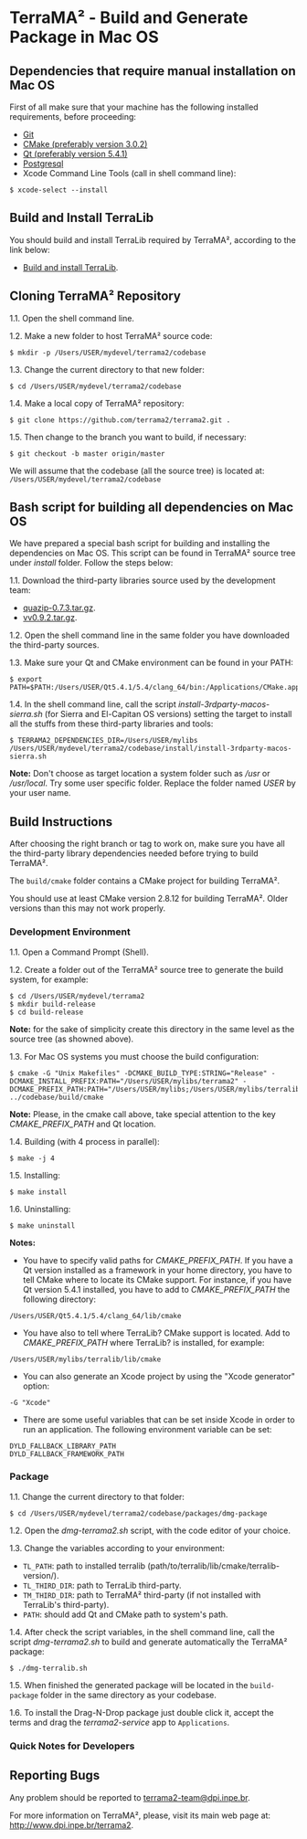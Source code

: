 # TerraMA² - Build and Generate Package in Mac OS

## Dependencies that require manual installation on Mac OS

First of all make sure that your machine has the following installed requirements, before proceeding:
* [Git](https://git-scm.com/downloads)
* [CMake (preferably version 3.0.2)](https://cmake.org/download/)
* [Qt (preferably version 5.4.1)](https://download.qt.io/archive/qt/)
* [Postgresql](https://postgresapp.com)
* Xcode Command Line Tools (call in shell command line):
```
$ xcode-select --install
```


## Build and Install TerraLib

You should build and install TerraLib required by TerraMA², according to the link below:
 - [Build and install TerraLib](http://www.dpi.inpe.br/terralib5/wiki/doku.php?id=wiki:documentation:devguide#downloading_the_source_code_and_building_instructions).

## Cloning TerraMA² Repository

1.1. Open the shell command line.

1.2. Make a new folder to host TerraMA² source code:
```
$ mkdir -p /Users/USER/mydevel/terrama2/codebase
```

1.3. Change the current directory to that new folder:
```
$ cd /Users/USER/mydevel/terrama2/codebase
```

1.4. Make a local copy of TerraMA² repository:
```
$ git clone https://github.com/terrama2/terrama2.git .
```

1.5. Then change to the branch you want to build, if necessary:
```
$ git checkout -b master origin/master
```

We will assume that the codebase (all the source tree) is located at: `/Users/USER/mydevel/terrama2/codebase`

## Bash script for building all dependencies on Mac OS

We have prepared a special bash script for building and installing the dependencies on Mac OS. This script can be found in TerraMA² source tree under *install* folder. Follow the steps below:

1.1. Download the third-party libraries source used by the development team:
  - [quazip-0.7.3.tar.gz](https://sourceforge.net/projects/quazip/files/latest/download).
  - [vv0.9.2.tar.gz](https://github.com/kisli/vmime/archive/v0.9.2.tar.gz).
  
1.2. Open the shell command line in the same folder you have downloaded the third-party sources.

1.3. Make sure your Qt and CMake environment can be found in your PATH:
```
$ export PATH=$PATH:/Users/USER/Qt5.4.1/5.4/clang_64/bin:/Applications/CMake.app/Contents/bin
```

1.4. In the shell command line, call the script *install-3rdparty-macos-sierra.sh* (for Sierra and El-Capitan OS versions) setting the target to install all the stuffs from these third-party libraries and tools:
```
$ TERRAMA2_DEPENDENCIES_DIR=/Users/USER/mylibs  /Users/USER/mydevel/terrama2/codebase/install/install-3rdparty-macos-sierra.sh 
```

**Note:** Don't choose as target location a system folder such as */usr* or */usr/local*. Try some user specific folder. Replace the folder named *USER* by your user name.

## Build Instructions

After choosing the right branch or tag to work on, make sure you have all the third-party library dependencies needed before trying to build TerraMA².

The `build/cmake` folder contains a CMake project for building TerraMA².

You should use at least CMake version 2.8.12 for building TerraMA². Older versions than this may not work properly.

### Development Environment

1.1. Open a Command Prompt (Shell).

1.2. Create a folder out of the TerraMA² source tree to generate the build system, for example:
```
$ cd /Users/USER/mydevel/terrama2
$ mkdir build-release
$ cd build-release
```
**Note:** for the sake of simplicity create this directory in the same level as the source tree (as showned above).

1.3. For Mac OS systems you must choose the build configuration:
```
$ cmake -G "Unix Makefiles" -DCMAKE_BUILD_TYPE:STRING="Release" -DCMAKE_INSTALL_PREFIX:PATH="/Users/USER/mylibs/terrama2" -DCMAKE_PREFIX_PATH:PATH="/Users/USER/mylibs;/Users/USER/mylibs/terralib5/lib/cmake;/Users/USER/Qt5.4.1/5.4/clang_64/lib/cmake" ../codebase/build/cmake
```

**Note:** Please, in the cmake call above, take special attention to the key *CMAKE_PREFIX_PATH* and Qt location.

1.4. Building (with 4 process in parallel):
```
$ make -j 4
```

1.5. Installing:
```
$ make install
```
1.6. Uninstalling:
```
$ make uninstall
```

**Notes:** 

- You have to specify valid paths for *CMAKE_PREFIX_PATH*. If you have a Qt version installed as a framework in your home directory, you have to tell CMake where to locate its CMake support. For instance, if you have Qt version 5.4.1 installed, you have to add to *CMAKE_PREFIX_PATH* the following directory:
```
/Users/USER/Qt5.4.1/5.4/clang_64/lib/cmake
```
- You have also to tell where TerraLib? CMake support is located. Add to *CMAKE_PREFIX_PATH* where TerraLib? is installed, for example:
```
/Users/USER/mylibs/terralib/lib/cmake
```
- You can also generate an Xcode project by using the "Xcode generator" option:
```
-G "Xcode"
```
- There are some useful variables that can be set inside Xcode in order to run an application. The following environment variable can be set:
```
DYLD_FALLBACK_LIBRARY_PATH
DYLD_FALLBACK_FRAMEWORK_PATH
```

### Package

1.1. Change the current directory to that folder:
```
$ cd /Users/USER/mydevel/terrama2/codebase/packages/dmg-package
```

1.2. Open the *dmg-terrama2.sh* script, with the code editor of your choice.

1.3. Change the variables according to your environment:
* `TL_PATH`: path to installed terralib (path/to/terralib/lib/cmake/terralib-version/).
* `TL_THIRD_DIR`: path to TerraLib third-party.
* `TM_THIRD_DIR`: path to TerraMA² third-party (if not installed with TerraLib's third-party).
* `PATH`: should add Qt and CMake path to system's path.

1.4. After check the script variables, in the shell command line, call the script *dmg-terrama2.sh* to build and generate automatically the TerraMA² package:
```
$ ./dmg-terralib.sh
```

1.5. When finished the generated package will be located in the `build-package` folder in the same directory as your codebase.

1.6. To install the Drag-N-Drop package just double click it, accept the terms and drag the *terrama2-service* app to `Applications`.

### Quick Notes for Developers



## Reporting Bugs

Any problem should be reported to terrama2-team@dpi.inpe.br.

For more information on TerraMA², please, visit its main web page at: http://www.dpi.inpe.br/terrama2.

